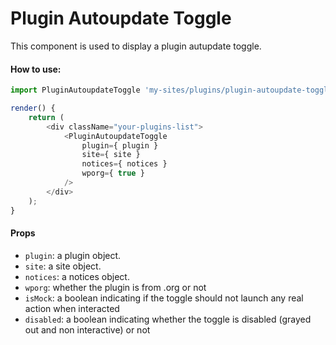 # Plugin Autoupdate Toggle

This component is used to display a plugin autupdate toggle.

#### How to use:

```js
import PluginAutoupdateToggle 'my-sites/plugins/plugin-autoupdate-toggle';

render() {
	return (
		<div className="your-plugins-list">
			<PluginAutoupdateToggle
				plugin={ plugin }
				site={ site }
				notices={ notices }
				wporg={ true }
			/>
		</div>
	);
}
```

#### Props

- `plugin`: a plugin object.
- `site`: a site object.
- `notices`: a notices object.
- `wporg`: whether the plugin is from .org or not
- `isMock`: a boolean indicating if the toggle should not launch any real action when interacted
- `disabled`: a boolean indicating whether the toggle is disabled (grayed out and non interactive) or not
